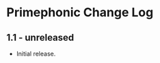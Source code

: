 Primephonic Change Log
======================

1.1 - unreleased
----------------

  * Initial release.
